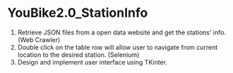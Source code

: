 # YouBike2.0_StationInfo
1. Retrieve JSON files from a open data website and get the stations' info. (Web Crawler)
2. Double click on the table row will allow user to navigate from current location to the desired station. (Selenium)
3. Design and implement user interface using TKinter.
